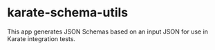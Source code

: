 # karate-schema-utils
This app generates JSON Schemas based on an input JSON for use in Karate integration tests.
